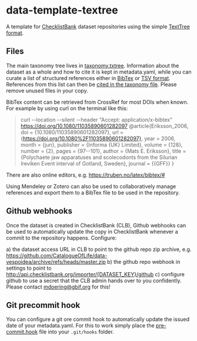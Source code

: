 # data-template-textree
A template for [ChecklistBank](https://www.checklistbank.org) dataset repositories using the simple [TextTree format](https://github.com/gbif/text-tree).

## Files
The main taxonomy tree lives in [taxonomy.txtree](taxonomy.txtree). 
Information about the dataset as a whole and how to cite it is kept in metadata.yaml,
while you can curate a list of structured references either in [BibTex](reference.bib) or [TSV format](reference.tsv). 
References from this list can then be [cited in the taxonomy file](https://github.com/CatalogueOfLife/coldp/blob/master/docs/publishing-guide-txtree.md).
Please remove unused files in your copy.

BibTex content can be retrieved from CrossRef for most DOIs when known.
For example by using curl on the terminal like this:
> curl --location --silent --header "Accept: application/x-bibtex" https://doi.org/10.1080/11035890601282097 
> @article{Eriksson_2006,
    doi = {10.1080/11035890601282097},
    url = {https://doi.org/10.1080%2F11035890601282097},
    year = 2006,
    month = {jun},
    publisher = {Informa {UK} Limited},
    volume = {128},
    number = {2},
    pages = {97--101},
    author = {Mats E. Eriksson},
    title = {Polychaete jaw apparatuses and scolecodonts from the Silurian Ireviken Event interval of Gotland, Sweden},
    journal = {{GFF}}
}

There are also online editors, e.g. https://truben.no/latex/bibtex/#

Using Mendeley or Zotero can also be used to collaboratively manage references and export them to a BibTex file to be used in the repository.


## Github webhooks
Once the dataset is created in ChecklistBank (CLB), Github webhooks can be used to automatically update the copy in ChecklistBank 
whenever a commit to the repository happens. Configure:

 a) the dataset access URL in CLB to point to the github repo zip archive, e.g. https://github.com/CatalogueOfLife/data-vespoidea/archive/refs/heads/master.zip
 b) the github repo webhook in settings to point to http://api.checklistbank.org/importer/{DATASET_KEY}/github
 c) configure github to use a secret that the CLB admin hands over to you confidently. Please contact mdoering@gbif.org for this!


## Git precommit hook
You can configure a git ore commit hook to automatically update the issued date of your metadata.yaml.
For this to work simply place the [pre-commit.hook](pre-commit.hook) file into your `.git/hooks` folder.

